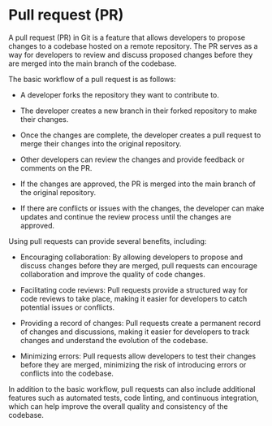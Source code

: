 # Pull request (PR)

A pull request (PR) in Git is a feature that allows developers to propose changes to a codebase hosted on a remote repository. The PR serves as a way for developers to review and discuss proposed changes before they are merged into the main branch of the codebase.

The basic workflow of a pull request is as follows:

* A developer forks the repository they want to contribute to.

* The developer creates a new branch in their forked repository to make their changes.

* Once the changes are complete, the developer creates a pull request to merge their changes into the original repository.

* Other developers can review the changes and provide feedback or comments on the PR.

* If the changes are approved, the PR is merged into the main branch of the original repository.

* If there are conflicts or issues with the changes, the developer can make updates and continue the review process until the changes are approved.

Using pull requests can provide several benefits, including:

* Encouraging collaboration: By allowing developers to propose and discuss changes before they are merged, pull requests can encourage collaboration and improve the quality of code changes.

* Facilitating code reviews: Pull requests provide a structured way for code reviews to take place, making it easier for developers to catch potential issues or conflicts.

* Providing a record of changes: Pull requests create a permanent record of changes and discussions, making it easier for developers to track changes and understand the evolution of the codebase.

* Minimizing errors: Pull requests allow developers to test their changes before they are merged, minimizing the risk of introducing errors or conflicts into the codebase.

In addition to the basic workflow, pull requests can also include additional features such as automated tests, code linting, and continuous integration, which can help improve the overall quality and consistency of the codebase.